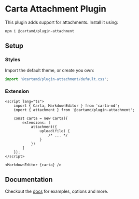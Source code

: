 # Carta Attachment Plugin

This plugin adds support for attachments. Install it using:

```
npm i @cartamd/plugin-attachment
```

## Setup

### Styles

Import the default theme, or create you own:

```ts
import '@cartamd/plugin-attachment/default.css';
```

### Extension

```svelte
<script lang="ts">
	import { Carta, MarkdownEditor } from 'carta-md';
	import { attachment } from '@cartamd/plugin-attachment';

	const carta = new Carta({
		extensions: [
			attachment({
				upload(file) {
					/* ... */
				}
			})
		]
	});
</script>

<MarkdownEditor {carta} />
```

## Documentation

Checkout the [docs](https://beartocode.github.io/carta/plugins/attachment) for examples, options and more.
